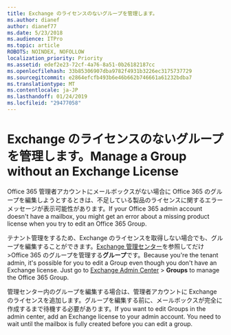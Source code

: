 ```yaml
---
title: Exchange のライセンスのないグループを管理します。
ms.author: dianef
author: dianef77
ms.date: 5/23/2018
ms.audience: ITPro
ms.topic: article
ROBOTS: NOINDEX, NOFOLLOW
localization_priority: Priority
ms.assetid: edef2e23-72cf-4a76-8a51-0b26182187cc
ms.openlocfilehash: 33b85306907dba9782f4931b3226ec3175737729
ms.sourcegitcommit: e2864efcfb493b6e46b662b746661a61232bdba7
ms.translationtype: MT
ms.contentlocale: ja-JP
ms.lasthandoff: 01/24/2019
ms.locfileid: "29477058"
---
```

# <a name="manage-a-group-without-an-exchange-license"></a><span data-ttu-id="cb5d4-102">Exchange のライセンスのないグループを管理します。</span><span class="sxs-lookup"><span data-stu-id="cb5d4-102">Manage a Group without an Exchange License</span></span>

<span data-ttu-id="cb5d4-103">Office 365 管理者アカウントにメールボックスがない場合に Office 365 のグループを編集しようとするときは、不足している製品のライセンスに関するエラー メッセージが表示可能性があります。</span><span class="sxs-lookup"><span data-stu-id="cb5d4-103">If your Office 365 admin account doesn't have a mailbox, you might get an error about a missing product license when you try to edit an Office 365 Group.</span></span>
  
<span data-ttu-id="cb5d4-p101">テナント管理をするため、Exchange のライセンスを取得しない場合でも、グループを編集することができます。[Exchange 管理センター](https://support.office.com/article/https://outlook.office365.com/ecp.aspx)を参照してだけ\>Office 365 のグループを管理する**グループ**です。</span><span class="sxs-lookup"><span data-stu-id="cb5d4-p101">Because you're the tenant admin, it's possible for you to edit a Group even though you don't have an Exchange license. Just go to [Exchange Admin Center](https://support.office.com/article/https://outlook.office365.com/ecp.aspx) \> **Groups** to manage the Office 365 Group.</span></span> 
  
<span data-ttu-id="cb5d4-p102">管理センター内のグループを編集する場合は、管理者アカウントに Exchange のライセンスを追加します。グループを編集する前に、メールボックスが完全に作成するまで待機する必要があります。</span><span class="sxs-lookup"><span data-stu-id="cb5d4-p102">If you want to edit Groups in the admin center, add an Exchange license to your admin account. You need to wait until the mailbox is fully created before you can edit a group.</span></span>
  

